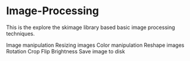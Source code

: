 # Image-Processing
This is the explore the skimage library based basic image processing techniques.

Image manipulation
Resizing images
Color manipulation
Reshape images
Rotation
Crop
Flip
Brightness
Save image to disk
